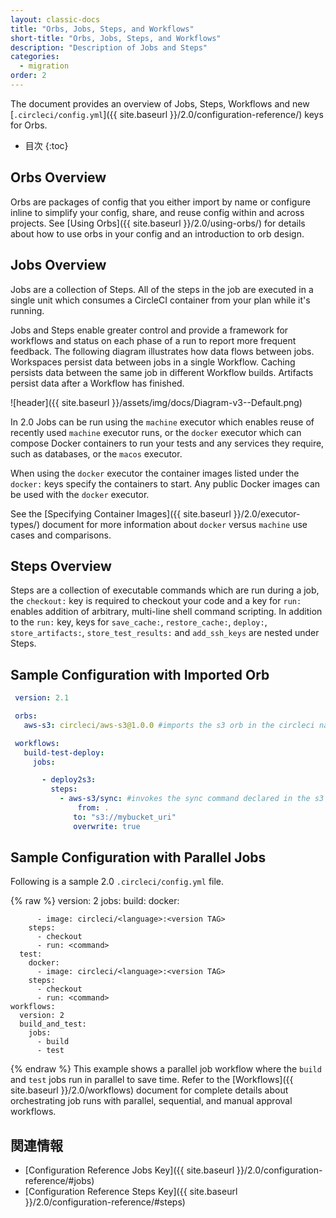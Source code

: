 ```yaml
---
layout: classic-docs
title: "Orbs, Jobs, Steps, and Workflows"
short-title: "Orbs, Jobs, Steps, and Workflows"
description: "Description of Jobs and Steps"
categories:
  - migration
order: 2
---
```

The document provides an overview of Jobs, Steps, Workflows and new [`.circleci/config.yml`]({{ site.baseurl }}/2.0/configuration-reference/) keys for Orbs.

- 目次
{:toc}

## Orbs Overview

Orbs are packages of config that you either import by name or configure inline to simplify your config, share, and reuse config within and across projects. See [Using Orbs]({{ site.baseurl }}/2.0/using-orbs/) for details about how to use orbs in your config and an introduction to orb design.

## Jobs Overview

Jobs are a collection of Steps. All of the steps in the job are executed in a single unit which consumes a CircleCI container from your plan while it's running.

Jobs and Steps enable greater control and provide a framework for workflows and status on each phase of a run to report more frequent feedback. The following diagram illustrates how data flows between jobs. Workspaces persist data between jobs in a single Workflow. Caching persists data between the same job in different Workflow builds. Artifacts persist data after a Workflow has finished.

![header]({{ site.baseurl }}/assets/img/docs/Diagram-v3--Default.png)

In 2.0 Jobs can be run using the `machine` executor which enables reuse of recently used `machine` executor runs, or the `docker` executor which can compose Docker containers to run your tests and any services they require, such as databases, or the `macos` executor.

When using the `docker` executor the container images listed under the `docker:` keys specify the containers to start. Any public Docker images can be used with the `docker` executor.

See the [Specifying Container Images]({{ site.baseurl }}/2.0/executor-types/) document for more information about `docker` versus `machine` use cases and comparisons.

## Steps Overview

Steps are a collection of executable commands which are run during a job, the `checkout:` key is required to checkout your code and a key for `run:` enables addition of arbitrary, multi-line shell command scripting. In addition to the `run:` key, keys for `save_cache:`, `restore_cache:`, `deploy:`, `store_artifacts:`, `store_test_results:` and `add_ssh_keys` are nested under Steps.

## Sample Configuration with Imported Orb

```yaml
 version: 2.1

 orbs:
   aws-s3: circleci/aws-s3@1.0.0 #imports the s3 orb in the circleci namespace

 workflows:
   build-test-deploy:
     jobs:

       - deploy2s3:
         steps:
           - aws-s3/sync: #invokes the sync command declared in the s3 orb
               from: .
              to: "s3://mybucket_uri"
              overwrite: true
```

## Sample Configuration with Parallel Jobs

Following is a sample 2.0 `.circleci/config.yml` file.

{% raw %}
version: 2
    jobs:
      build:
        docker:
    
          - image: circleci/<language>:<version TAG>
        steps:
          - checkout
          - run: <command>
      test:
        docker:
          - image: circleci/<language>:<version TAG>
        steps:
          - checkout
          - run: <command>
    workflows:
      version: 2
      build_and_test:
        jobs:
          - build
          - test
{% endraw %}
This example shows a parallel job workflow where the `build` and `test` jobs run in parallel to save time. Refer to the [Workflows]({{ site.baseurl }}/2.0/workflows) document for complete details about orchestrating job runs with parallel, sequential, and manual approval workflows.

## 関連情報

- [Configuration Reference Jobs Key]({{ site.baseurl }}/2.0/configuration-reference/#jobs)
- [Configuration Reference Steps Key]({{ site.baseurl }}/2.0/configuration-reference/#steps)